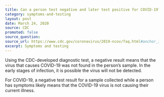 ```yaml
---
title: Can a person test negative and later test positive for COVID-19?
category: symptoms-and-testing
layout: post
date: March 24, 2020
source: CDC
promoted: false
source_question: 
source_url: https://www.cdc.gov/coronavirus/2019-ncov/faq.html#anchor_1584389201096
excerpt: Symptoms and testing
---
```


Using the CDC-developed diagnostic test, a negative result means that the virus that causes COVID-19 was not found in the person’s sample. In the early stages of infection, it is possible the virus will not be detected.

For COVID-19, a negative test result for a sample collected while a person has symptoms likely means that the COVID-19 virus is not causing their current illness.
